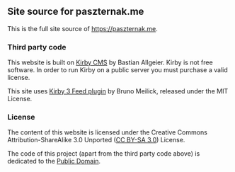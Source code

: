 ## Site source for paszternak.me

This is the full site source of https://paszternak.me.

### Third party code

This website is built on [Kirby CMS](https://github.com/getkirby/kirby/) by Bastian Allgeier. Kirby is not free software. In order to run Kirby on a public server you must purchase a valid license.

This site uses [Kirby 3 Feed plugin](https://github.com/bnomei/kirby3-feed) by Bruno Meilick, released under the MIT License.

### License

The content of this website is licensed under the Creative Commons Attribution-ShareAlike 3.0 Unported ([CC BY-SA 3.0](https://creativecommons.org/licenses/by-sa/3.0/)) License.

The code of this project (apart from the third party code above) is dedicated to the [Public Domain](https://creativecommons.org/publicdomain/zero/1.0/).
